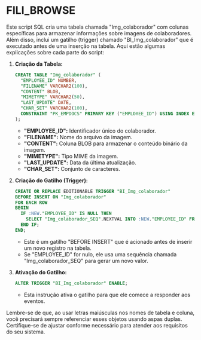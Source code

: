 # FILI_BROWSE
Este script SQL cria uma tabela chamada "Img_colaborador" com colunas específicas para armazenar informações sobre imagens de colaboradores. Além disso, inclui um gatilho (trigger) chamado "BI_Img_colaborador" que é executado antes de uma inserção na tabela. Aqui estão algumas explicações sobre cada parte do script:

1. **Criação da Tabela:**
   ```sql
   CREATE TABLE "Img_colaborador" (
     "EMPLOYEE_ID" NUMBER,
     "FILENAME" VARCHAR2(100),
     "CONTENT" BLOB,
     "MIMETYPE" VARCHAR2(50),
     "LAST_UPDATE" DATE,
     "CHAR_SET" VARCHAR2(100),
     CONSTRAINT "PK_EMPDOCS" PRIMARY KEY ("EMPLOYEE_ID") USING INDEX ENABLE
   );
   ```
   - **"EMPLOYEE_ID":** Identificador único do colaborador.
   - **"FILENAME":** Nome do arquivo da imagem.
   - **"CONTENT":** Coluna BLOB para armazenar o conteúdo binário da imagem.
   - **"MIMETYPE":** Tipo MIME da imagem.
   - **"LAST_UPDATE":** Data da última atualização.
   - **"CHAR_SET":** Conjunto de caracteres.

2. **Criação do Gatilho (Trigger):**
   ```sql
   CREATE OR REPLACE EDITIONABLE TRIGGER "BI_Img_colaborador"
   BEFORE INSERT ON "Img_colaborador"
   FOR EACH ROW
   BEGIN
     IF :NEW."EMPLOYEE_ID" IS NULL THEN
       SELECT "Img_colaborador_SEQ".NEXTVAL INTO :NEW."EMPLOYEE_ID" FROM sys.dual;
     END IF;
   END;
   ```
   - Este é um gatilho "BEFORE INSERT" que é acionado antes de inserir um novo registro na tabela.
   - Se "EMPLOYEE_ID" for nulo, ele usa uma sequência chamada "Img_colaborador_SEQ" para gerar um novo valor.

3. **Ativação do Gatilho:**
   ```sql
   ALTER TRIGGER "BI_Img_colaborador" ENABLE;
   ```
   - Esta instrução ativa o gatilho para que ele comece a responder aos eventos.

Lembre-se de que, ao usar letras maiúsculas nos nomes de tabela e coluna, você precisará sempre referenciar esses objetos usando aspas duplas. Certifique-se de ajustar conforme necessário para atender aos requisitos do seu sistema.
